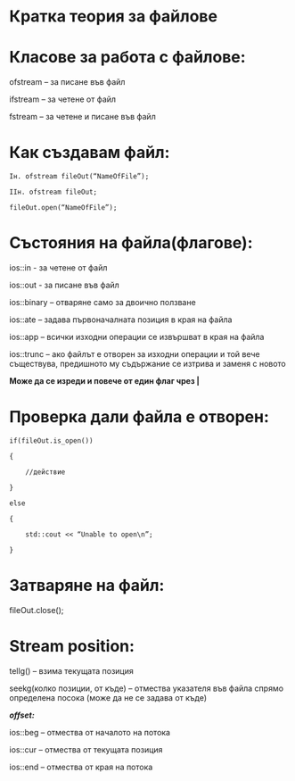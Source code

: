 # Кратка теория за файлове

Класове за работа с файлове:
=

ofstream – за писане във файл

ifstream – за четене от файл

fstream – за четене и писане във файл


Как създавам файл:
=
```
Iн. ofstream fileOut(“NameOfFile”);
```

```
IIн. ofstream fileOut;

fileOut.open(“NameOfFile”);
```


Състояния на файла(флагове):
=

ios::in - за четене от файл

ios::out - за писане във файл

ios::binary – отваряне само за двоично ползване

ios::ate – задава първоначалната позиция в края на файла

ios::app – всички изходни операции се извършват в края на файла

ios::trunc – ако файлът е отворен за изходни операции и той вече съществува, предишното му съдържание се изтрива и заменя с новото

**Може да се изреди и повече от един флаг чрез |**

Проверка дали файла е отворен:
=

```
if(fileOut.is_open())

{

	//действие
  
}

else

{

	std::cout << “Unable to open\n”;
  
}
```

Затваряне на файл:
=

fileOut.close();

Stream position:
=

tellg() – взима текущата позиция

seekg(колко позиции, от къде) – отмества указателя във файла спрямо определена посока (може да не се задава от къде)

***offset:***

ios::beg – отмества от началото на потока

ios::cur – отмества от текущата позиция

ios::end – отмества от края на потока